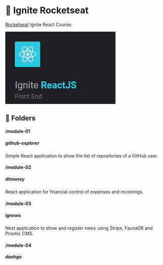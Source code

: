 # :rocket: Ignite Rocketseat

<a href="https://rocketseat.com.br/" target="_blank">Rocketseat</a> Ignite React Course.

![Ignite Course](.github/ignite-react.png)

## :file_folder: Folders
#### /module-01
##### github-explorer
Simple React application to show the list of repositories of a GitHub user.

#### /module-02
##### dtmoney
React application for financial control of expenses and incomings.

#### /module-03
##### ignews
Next application to show and register news using Stripe, FaunaDB and Prismic CMS.

#### /module-04
##### dashgo
